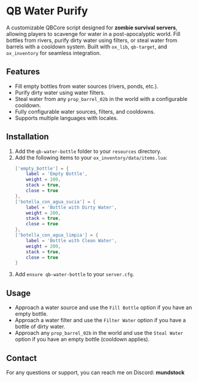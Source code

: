 # QB Water Purify

A customizable QBCore script designed for **zombie survival servers**, allowing players to scavenge for water in a post-apocalyptic world. Fill bottles from rivers, purify dirty water using filters, or steal water from barrels with a cooldown system. Built with `ox_lib`, `qb-target`, and `ox_inventory` for seamless integration.

## Features
- Fill empty bottles from water sources (rivers, ponds, etc.).
- Purify dirty water using water filters.
- Steal water from any `prop_barrel_02b` in the world with a configurable cooldown.
- Fully configurable water sources, filters, and cooldowns.
- Supports multiple languages with locales.

## Installation
1. Add the `qb-water-bottle` folder to your `resources` directory.
2. Add the following items to your `ox_inventory/data/items.lua`:
    ```lua
    ['empty_bottle'] = {
        label = 'Empty Bottle',
        weight = 100,
        stack = true,
        close = true
    },
    ['botella_con_agua_sucia'] = {
        label = 'Bottle with Dirty Water',
        weight = 200,
        stack = true,
        close = true
    },
    ['botella_con_agua_limpia'] = {
        label = 'Bottle with Clean Water',
        weight = 200,
        stack = true,
        close = true
    }
    ```
3. Add `ensure qb-water-bottle` to your `server.cfg`.

## Usage
- Approach a water source and use the `Fill Bottle` option if you have an empty bottle.
- Approach a water filter and use the `Filter Water` option if you have a bottle of dirty water.
- Approach any `prop_barrel_02b` in the world and use the `Steal Water` option if you have an empty bottle (cooldown applies).

## Contact
For any questions or support, you can reach me on Discord: **mundstock**